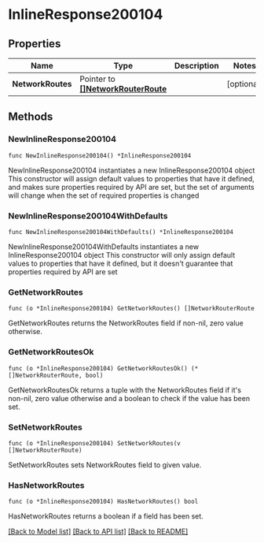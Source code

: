# InlineResponse200104

## Properties

Name | Type | Description | Notes
------------ | ------------- | ------------- | -------------
**NetworkRoutes** | Pointer to [**[]NetworkRouterRoute**](NetworkRouterRoute.md) |  | [optional] 

## Methods

### NewInlineResponse200104

`func NewInlineResponse200104() *InlineResponse200104`

NewInlineResponse200104 instantiates a new InlineResponse200104 object
This constructor will assign default values to properties that have it defined,
and makes sure properties required by API are set, but the set of arguments
will change when the set of required properties is changed

### NewInlineResponse200104WithDefaults

`func NewInlineResponse200104WithDefaults() *InlineResponse200104`

NewInlineResponse200104WithDefaults instantiates a new InlineResponse200104 object
This constructor will only assign default values to properties that have it defined,
but it doesn't guarantee that properties required by API are set

### GetNetworkRoutes

`func (o *InlineResponse200104) GetNetworkRoutes() []NetworkRouterRoute`

GetNetworkRoutes returns the NetworkRoutes field if non-nil, zero value otherwise.

### GetNetworkRoutesOk

`func (o *InlineResponse200104) GetNetworkRoutesOk() (*[]NetworkRouterRoute, bool)`

GetNetworkRoutesOk returns a tuple with the NetworkRoutes field if it's non-nil, zero value otherwise
and a boolean to check if the value has been set.

### SetNetworkRoutes

`func (o *InlineResponse200104) SetNetworkRoutes(v []NetworkRouterRoute)`

SetNetworkRoutes sets NetworkRoutes field to given value.

### HasNetworkRoutes

`func (o *InlineResponse200104) HasNetworkRoutes() bool`

HasNetworkRoutes returns a boolean if a field has been set.


[[Back to Model list]](../README.md#documentation-for-models) [[Back to API list]](../README.md#documentation-for-api-endpoints) [[Back to README]](../README.md)


